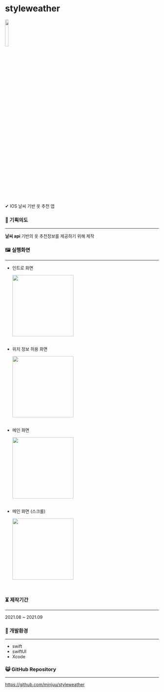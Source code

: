 # styleweather
<p align="left">
  <img src="https://user-images.githubusercontent.com/57933061/132938369-3f4d441f-889a-436e-9310-d87687eeaaba.png" width = "15%">
</p>
✔ IOS 날씨 기반 옷 추천 앱

### 📄 기획의도

------



 <b>날씨 api </b>기반의 옷 추천정보를 제공하기 위해 제작



### 🖼 실행화면

------

- 인트로 화면
  <p>
    <img src="https://user-images.githubusercontent.com/57933061/132938204-af2dc082-ea33-49dc-9415-e423ca1be12e.png" width="200">
  </p><br>
- 위치 정보 허용 화면
  <p>
    <img src="https://user-images.githubusercontent.com/57933061/132947827-79f57b4d-d4a7-4126-9196-c4407a037a37.png" width="200">
  </p><br>
- 메인 화면
  <p>
    <img src="https://user-images.githubusercontent.com/57933061/132938252-e894237a-a8cf-430f-b413-0579e4e599ed.png" width="200">
  </p><br>
- 메인 화면 (스크롤)
  <p>
    <img src="https://user-images.githubusercontent.com/57933061/132938296-ccca91d4-3b0e-42d2-9665-26c2488caf62.png" width="200">
  </p>

<br>


  
### ⏳ 제작기간

------

2021.08 ~ 2021.09




### 💫 개발환경

------

- swift
- swiftUI
- Xcode


### 😺 GitHub Repository

------
 
https://github.com/minjuu/styleweather
